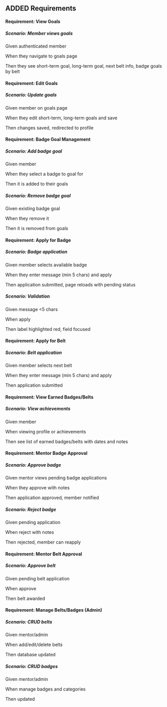 ## ADDED Requirements

#### Requirement: View Goals

##### Scenario: Member views goals

Given authenticated member

When they navigate to goals page

Then they see short-term goal, long-term goal, next belt info, badge goals by belt

#### Requirement: Edit Goals

##### Scenario: Update goals

Given member on goals page

When they edit short-term, long-term goals and save

Then changes saved, redirected to profile

#### Requirement: Badge Goal Management

##### Scenario: Add badge goal

Given member

When they select a badge to goal for

Then it is added to their goals

##### Scenario: Remove badge goal

Given existing badge goal

When they remove it

Then it is removed from goals

#### Requirement: Apply for Badge

##### Scenario: Badge application

Given member selects available badge

When they enter message (min 5 chars) and apply

Then application submitted, page reloads with pending status

##### Scenario: Validation

Given message <5 chars

When apply

Then label highlighted red, field focused

#### Requirement: Apply for Belt

##### Scenario: Belt application

Given member selects next belt

When they enter message (min 5 chars) and apply

Then application submitted

#### Requirement: View Earned Badges/Belts

##### Scenario: View achievements

Given member

When viewing profile or achievements

Then see list of earned badges/belts with dates and notes

#### Requirement: Mentor Badge Approval

##### Scenario: Approve badge

Given mentor views pending badge applications

When they approve with notes

Then application approved, member notified

##### Scenario: Reject badge

Given pending application

When reject with notes

Then rejected, member can reapply

#### Requirement: Mentor Belt Approval

##### Scenario: Approve belt

Given pending belt application

When approve

Then belt awarded

#### Requirement: Manage Belts/Badges (Admin)

##### Scenario: CRUD belts

Given mentor/admin

When add/edit/delete belts

Then database updated

##### Scenario: CRUD badges

Given mentor/admin

When manage badges and categories

Then updated